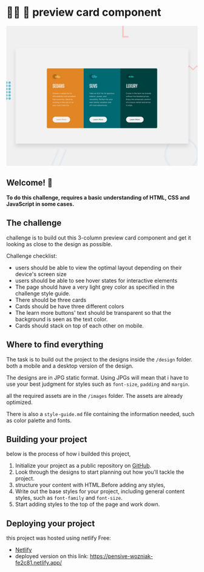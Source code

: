 # 🚕🚓 🚖 preview card component

![Design preview for the cars preview card component coding challenge](./design/desktop-preview.jpg)

## Welcome! 👋

**To do this challenge, requires a basic understanding of HTML, CSS and JavaScript in some cases.**

## The challenge

challenge is to build out this 3-column preview card component and get it looking as close to the design as possible.

Challenge checklist:

- users should be able to view the optimal layout depending on their device's screen size
- users should be able to see hover states for interactive elements
- The page should have a very light grey color as specified in the challenge style guide.
- There should be three cards
- Cards should be have three different colors
- The learn more buttons' text should be transparent so that the background is seen as the text color.
- Cards should stack on top of each other on mobile.

## Where to find everything

The task is to build out the project to the designs inside the `/design` folder. both a mobile and a desktop version of the design.

The designs are in JPG static format. Using JPGs will mean that i have to use your best judgment for styles such as `font-size`, `padding` and `margin`.

all the required assets are in the `/images` folder. The assets are already optimized.

There is also a `style-guide.md` file containing the information needed, such as color palette and fonts.

## Building your project

below is the process of how i builded this project,

1. Initialize your project as a public repository on [GitHub](https://github.com/).
2. Look through the designs to start planning out how you'll tackle the project.
3. structure your content with HTML.Before adding any styles,
4. Write out the base styles for your project, including general content styles, such as `font-family` and `font-size`.
5. Start adding styles to the top of the page and work down.

## Deploying your project

this project was hosted using netlify Free:

- [Netlify](https://www.netlify.com/)
- deployed version on this link: https://pensive-wozniak-fe2c81.netlify.app/
